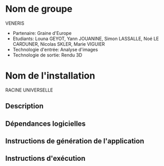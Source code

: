 # Nom de groupe
VENERIS

- Partenaire: Graine d'Europe
- Etudiants: Louna GEYOT, Yann JOUANINE, Simon LASSALLE, Noé LE CARDUNER, Nicolas SKLER, Marie VIGUIER
- Technologie d'entrée: Analyse d'images
- Technologie de sortie: Rendu 3D

# Nom de l'installation
RACINE UNIVERSELLE

## Description

## Dépendances logicielles

## Instructions de génération de l'application

## Instructions d'exécution
